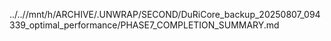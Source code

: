 ../..//mnt/h/ARCHIVE/.UNWRAP/SECOND/DuRiCore_backup_20250807_094339_optimal_performance/PHASE7_COMPLETION_SUMMARY.md
